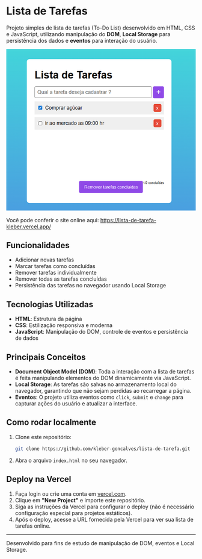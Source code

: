 # Lista de Tarefas

Projeto simples de lista de tarefas (To-Do List) desenvolvido em HTML, CSS e JavaScript, utilizando manipulação do **DOM**, **Local Storage** para persistência dos dados e **eventos** para interação do usuário.

![Lista de Tarefas](lista-tarefa.png)

Você pode conferir o site online aqui: https://lista-de-tarefa-kleber.vercel.app/

## Funcionalidades

-   Adicionar novas tarefas
-   Marcar tarefas como concluídas
-   Remover tarefas individualmente
-   Remover todas as tarefas concluídas
-   Persistência das tarefas no navegador usando Local Storage

## Tecnologias Utilizadas

-   **HTML**: Estrutura da página
-   **CSS**: Estilização responsiva e moderna
-   **JavaScript**: Manipulação do DOM, controle de eventos e persistência de dados

## Principais Conceitos

-   **Document Object Model (DOM)**: Toda a interação com a lista de tarefas é feita manipulando elementos do DOM dinamicamente via JavaScript.
-   **Local Storage**: As tarefas são salvas no armazenamento local do navegador, garantindo que não sejam perdidas ao recarregar a página.
-   **Eventos**: O projeto utiliza eventos como `click`, `submit` e `change` para capturar ações do usuário e atualizar a interface.

## Como rodar localmente

1. Clone este repositório:
    ```sh
    git clone https://github.com/kleber-goncalves/lista-de-tarefa.git
    ```
2. Abra o arquivo `index.html` no seu navegador.

## Deploy na Vercel

1. Faça login ou crie uma conta em [vercel.com](https://vercel.com/).
2. Clique em **"New Project"** e importe este repositório.
3. Siga as instruções da Vercel para configurar o deploy (não é necessário configuração especial para projetos estáticos).
4. Após o deploy, acesse a URL fornecida pela Vercel para ver sua lista de tarefas online.

---

Desenvolvido para fins de estudo de manipulação de DOM, eventos e Local Storage.
